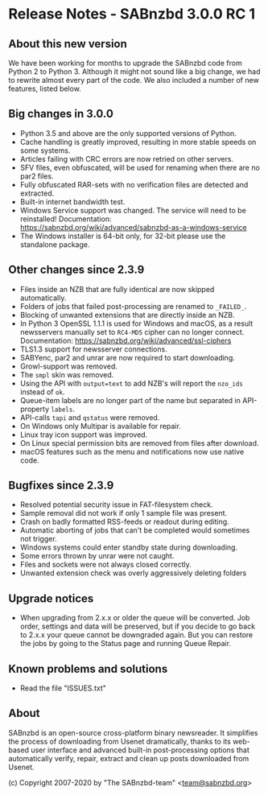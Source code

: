 Release Notes - SABnzbd 3.0.0 RC 1
=========================================================

## About this new version
We have been working for months to upgrade the SABnzbd code from Python 2 to Python 3.
Although it might not sound like a big change, we had to rewrite almost every part of
the code. We also included a number of new features, listed below.

## Big changes in 3.0.0
- Python 3.5 and above are the only supported versions of Python.
- Cache handling is greatly improved, resulting in more stable speeds on some systems.
- Articles failing with CRC errors are now retried on other servers.
- SFV files, even obfuscated, will be used for renaming when there are no par2 files.
- Fully obfuscated RAR-sets with no verification files are detected and extracted.
- Built-in internet bandwidth test.
- Windows Service support was changed. The service will need to be reinstalled!
  Documentation: https://sabnzbd.org/wiki/advanced/sabnzbd-as-a-windows-service
- The Windows installer is 64-bit only, for 32-bit please use the standalone package.

## Other changes since 2.3.9
- Files inside an NZB that are fully identical are now skipped automatically.
- Folders of jobs that failed post-processing are renamed to `_FAILED_`.
- Blocking of unwanted extensions that are directly inside an NZB.
- In Python 3 OpenSSL 1.1.1 is used for Windows and macOS, as a result 
  newsservers manually set to `RC4-MD5` cipher can no longer connect. 
  Documentation: https://sabnzbd.org/wiki/advanced/ssl-ciphers
- TLS1.3 support for newsserver connections.
- SABYenc, par2 and unrar are now required to start downloading.
- Growl-support was removed.
- The `smpl` skin was removed.
- Using the API with `output=text` to add NZB's will report the `nzo_ids` instead of `ok`.
- Queue-item labels are no longer part of the name but separated in API-property `labels`.
- API-calls `tapi` and `qstatus` were removed.
- On Windows only Multipar is available for repair.
- Linux tray icon support was improved.
- On Linux special permission bits are removed from files after download.
- macOS features such as the menu and notifications now use native code.

## Bugfixes since 2.3.9
- Resolved potential security issue in FAT-filesystem check.
- Sample removal did not work if only 1 sample file was present.
- Crash on badly formatted RSS-feeds or readout during editing.
- Automatic aborting of jobs that can't be completed would sometimes not trigger.
- Windows systems could enter standby state during downloading.
- Some errors thrown by unrar were not caught.
- Files and sockets were not always closed correctly.
- Unwanted extension check was overly aggressively deleting folders

## Upgrade notices
- When upgrading from 2.x.x or older the queue will be converted. Job order,
  settings and data will be preserved, but if you decide to go back to 2.x.x
  your queue cannot be downgraded again. But you can restore the jobs by going
  to the Status page and running Queue Repair.

## Known problems and solutions
- Read the file "ISSUES.txt"

## About
  SABnzbd is an open-source cross-platform binary newsreader.
  It simplifies the process of downloading from Usenet dramatically, thanks
  to its web-based user interface and advanced built-in post-processing options
  that automatically verify, repair, extract and clean up posts downloaded
  from Usenet.

  (c) Copyright 2007-2020 by "The SABnzbd-team" \<team@sabnzbd.org\>
